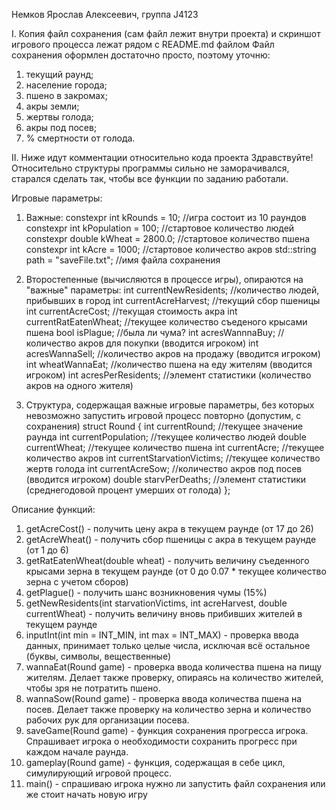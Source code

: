Немков Ярослав Алексеевич, группа J4123

 I. Копия файл сохранения (сам файл лежит внутри проекта) и скриншот игрового процесса лежат рядом с README.md файлом
   Файл сохранения оформлен достаточно просто, поэтому уточню:
   1.	текущий раунд;
   2.	население города;
   3.	пшено в закромах;
   4.	акры земли;
   5.	жертвы голода;
   6.	акры под посев;
   7.	% смертности от голода.
   
 II. Ниже идут комментации относительно кода проекта
   Здравствуйте! Относительно структуры программы сильно не заморачивался, старался сделать так, чтобы все функции по заданию работали.

Игровые параметры:

  1.  Важные:
	constexpr int kRounds = 10;         //игра состоит из 10 раундов
	constexpr int kPopulation = 100;    //стартовое количество людей
	constexpr double kWheat = 2800.0;   //стартовое количество пшена
	constexpr int kAcre = 1000;	    //стартовое количество акров
	std::string path = "saveFile.txt";  //имя файла сохранения
	
  2.  Второстепенные (вычисляются в процессе игры), опираются на "важные" параметры:
	int currentNewResidents;            //количество людей, прибывших в город
	int currentAcreHarvest;             //текущий сбор пшеницы
	int currentAcreCost;                //текущая стоимость акра
	int currentRatEatenWheat;           //текущее количество съеденого крысами пшена
	bool isPlague;                      //была ли чума?
	int acresWannnaBuy;                 //количество акров для покупки (вводится игроком)
	int acresWannaSell;                 //количество акров на продажу (вводится игроком)
	int wheatWannaEat;                  //количество пшена на еду жителям (вводится игроком)
	int acresPerResidents;              //элемент статистики (количество акров на одного жителя)

  3.  Структура, содержащая важные игровые параметры, без которых невозможно запустить игровой процесс повторно (допустим, с сохранения)
	struct Round {
		int currentRound;                //текущее значение раунда
		int currentPopulation;	         //текущее количество людей
		double currentWheat;             //текущее количество пшена
		int currentAcre;	               //текущее количество акров
		int currentStarvationVictims;    //текущее количество жертв голода
		int currentAcreSow;              //количество акров под посев (вводится игроком)
		double starvPerDeaths;           //элемент статистики (среднегодовой процент умерших от голода)
	};

Описание функций:
  1.  getAcreCost() - получить цену акра в текущем раунде (от 17 до 26)
  2.  getAcreWheat() - получить сбор пшеницы с акра в текущем раунде (от 1 до 6)
  3.  getRatEatenWheat(double wheat) - получить величину съеденного крысами зерна в текущем раунде (от 0 до 0.07 * текущее количество зерна с учетом сборов)
  4.  getPlague() - получить шанс возникновения чумы (15%)
  5.  getNewResidents(int starvationVictims, int acreHarvest, double currentWheat) - получить величину вновь прибивших жителей в текущем раунде
  6.  inputInt(int min = INT_MIN, int max = INT_MAX) - проверка ввода данных, принимает только целые числа, исключая всё остальное (буквы, символы, вещественные)
  7.  wannaEat(Round game) - проверка ввода количества пшена на пищу жителям. Делает также проверку, опираясь на количество жителей, чтобы зря не потратить пшено.
  8.  wannaSow(Round game) - проверка ввода количества пшена на посев. Делает также проверку на количество зерна и количество рабочих рук для организации посева.
  9.  saveGame(Round game) - функция сохранения прогресса игрока. Спрашивает игрока о необходимости сохранить прогресс при каждом начале раунда.
  10. gameplay(Round game) - функция, содержащая в себе цикл, симулирующий игровой процесс.
  11. main() - спрашиваю игрока нужно ли запустить файл сохранения или же стоит начать новую игру
